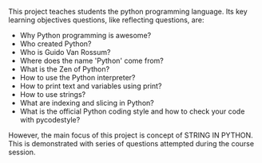 This project teaches students the python programming language. Its key learning objectives questions, like reflecting questions, are:
- Why Python programming is awesome?
- Who created Python?
- Who is Guido Van Rossum?
- Where does the name 'Python' come from?
- What is the Zen of Python?
- How to use the Python interpreter?
- How to print text and variables using print?
- How to use strings?
- What are indexing and slicing in Python?
- What is the official Python coding style and how to check your code with pycodestyle?

However, the main focus of this project is concept of STRING IN PYTHON. This is demonstrated with series of questions attempted during the course session.
